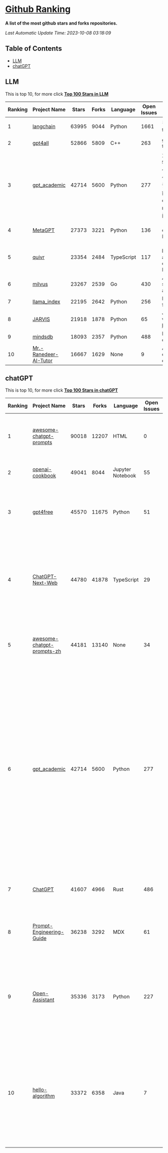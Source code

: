 [Github Ranking](./README.md)
==========

**A list of the most github stars and forks repositories.**

*Last Automatic Update Time: 2023-10-08 03:18:09*

## Table of Contents
 * [LLM](#LLM)
 * [chatGPT](#chatGPT)

## LLM

This is top 10, for more click **[Top 100 Stars in LLM](Top100/LLM.md)**

| Ranking | Project Name | Stars | Forks | Language | Open Issues | Description | Last Commit |
| ------- | ------------ | ----- | ----- | -------- | ----------- | ----------- | ----------- |
| 1 | [langchain](https://github.com/langchain-ai/langchain) | 63995 | 9044 | Python | 1661 | ⚡ Building applications with LLMs through composability ⚡ | 2023-10-08T02:26:24Z |
| 2 | [gpt4all](https://github.com/nomic-ai/gpt4all) | 52866 | 5809 | C++ | 263 | gpt4all: open-source LLM chatbots that you can run anywhere | 2023-10-06T21:52:43Z |
| 3 | [gpt_academic](https://github.com/binary-husky/gpt_academic) | 42714 | 5600 | Python | 277 | 为ChatGPT/GLM提供实用化交互界面，特别优化论文阅读/润色/写作体验，模块化设计，支持自定义快捷按钮&函数插件，支持Python和C++等项目剖析&自译解功能，PDF/LaTex论文翻译&总结功能，支持并行问询多种LLM模型，支持chatglm2等本地模型。兼容文心一言, moss, llama2, rwkv, claude2, 通义千问, 书生, 讯飞星火等。 | 2023-10-07T04:02:29Z |
| 4 | [MetaGPT](https://github.com/geekan/MetaGPT) | 27373 | 3221 | Python | 136 | 🌟 The Multi-Agent Framework: Given one line Requirement, return PRD, Design, Tasks, Repo | 2023-10-07T16:33:11Z |
| 5 | [quivr](https://github.com/StanGirard/quivr) | 23354 | 2484 | TypeScript | 117 | 🧠 Your Second Brain supercharged by Generative AI 🧠 Dump all your files and chat with your personal assistant on your files & more using GPT 3.5/4, Private, Anthropic, VertexAI, LLMs... | 2023-10-07T00:10:35Z |
| 6 | [milvus](https://github.com/milvus-io/milvus) | 23267 | 2539 | Go | 430 | A cloud-native vector database, storage for next generation AI applications | 2023-10-08T03:13:00Z |
| 7 | [llama_index](https://github.com/run-llama/llama_index) | 22195 | 2642 | Python | 256 | LlamaIndex (GPT Index) is a data framework for your LLM applications | 2023-10-07T23:08:52Z |
| 8 | [JARVIS](https://github.com/microsoft/JARVIS) | 21918 | 1878 | Python | 65 | JARVIS, a system to connect LLMs with ML community. Paper: https://arxiv.org/pdf/2303.17580.pdf | 2023-09-10T05:50:43Z |
| 9 | [mindsdb](https://github.com/mindsdb/mindsdb) | 18093 | 2357 | Python | 488 | MindsDB connects AI models to datasources. | 2023-10-08T02:08:51Z |
| 10 | [Mr.-Ranedeer-AI-Tutor](https://github.com/JushBJJ/Mr.-Ranedeer-AI-Tutor) | 16667 | 1629 | None | 9 | A GPT-4 AI Tutor Prompt for customizable personalized learning experiences. | 2023-10-04T15:41:04Z |


## chatGPT

This is top 10, for more click **[Top 100 Stars in chatGPT](Top100/chatGPT.md)**

| Ranking | Project Name | Stars | Forks | Language | Open Issues | Description | Last Commit |
| ------- | ------------ | ----- | ----- | -------- | ----------- | ----------- | ----------- |
| 1 | [awesome-chatgpt-prompts](https://github.com/f/awesome-chatgpt-prompts) | 90018 | 12207 | HTML | 0 | This repo includes ChatGPT prompt curation to use ChatGPT better. | 2023-10-02T06:28:30Z |
| 2 | [openai-cookbook](https://github.com/openai/openai-cookbook) | 49041 | 8044 | Jupyter Notebook | 55 | Examples and guides for using the OpenAI API | 2023-10-07T05:53:32Z |
| 3 | [gpt4free](https://github.com/xtekky/gpt4free) | 45570 | 11675 | Python | 51 | The official gpt4free repository \| various collection of powerful language models | 2023-10-08T02:10:36Z |
| 4 | [ChatGPT-Next-Web](https://github.com/Yidadaa/ChatGPT-Next-Web) | 44780 | 41878 | TypeScript | 29 | A well-designed cross-platform ChatGPT UI (Web / PWA / Linux / Win / MacOS). 一键拥有你自己的跨平台 ChatGPT 应用。 | 2023-10-08T00:19:35Z |
| 5 | [awesome-chatgpt-prompts-zh](https://github.com/PlexPt/awesome-chatgpt-prompts-zh) | 44181 | 13140 | None | 34 | ChatGPT 中文调教指南。各种场景使用指南。学习怎么让它听你的话。 | 2023-08-08T04:36:57Z |
| 6 | [gpt_academic](https://github.com/binary-husky/gpt_academic) | 42714 | 5600 | Python | 277 | 为ChatGPT/GLM提供实用化交互界面，特别优化论文阅读/润色/写作体验，模块化设计，支持自定义快捷按钮&函数插件，支持Python和C++等项目剖析&自译解功能，PDF/LaTex论文翻译&总结功能，支持并行问询多种LLM模型，支持chatglm2等本地模型。兼容文心一言, moss, llama2, rwkv, claude2, 通义千问, 书生, 讯飞星火等。 | 2023-10-07T04:02:29Z |
| 7 | [ChatGPT](https://github.com/lencx/ChatGPT) | 41607 | 4966 | Rust | 486 | 🔮 ChatGPT Desktop Application (Mac, Windows and Linux) | 2023-10-07T17:04:02Z |
| 8 | [Prompt-Engineering-Guide](https://github.com/dair-ai/Prompt-Engineering-Guide) | 36238 | 3292 | MDX | 61 | 🐙 Guides, papers, lecture, notebooks and resources for prompt engineering | 2023-10-05T22:50:53Z |
| 9 | [Open-Assistant](https://github.com/LAION-AI/Open-Assistant) | 35336 | 3173 | Python | 227 | OpenAssistant is a chat-based assistant that understands tasks, can interact with third-party systems, and retrieve information dynamically to do so. | 2023-10-02T19:19:04Z |
| 10 | [hello-algorithm](https://github.com/geekxh/hello-algorithm) | 33372 | 6358 | Java | 7 | 🌍 针对小白的算法训练 \| 包括四部分：①.大厂面经 ②.力扣图解  ③.千本开源电子书 ④.百张技术思维导图（项目花了上百小时，希望可以点 star 支持，🌹感谢~）推荐免费ChatGPT使用网站 | 2023-06-13T04:13:17Z |

